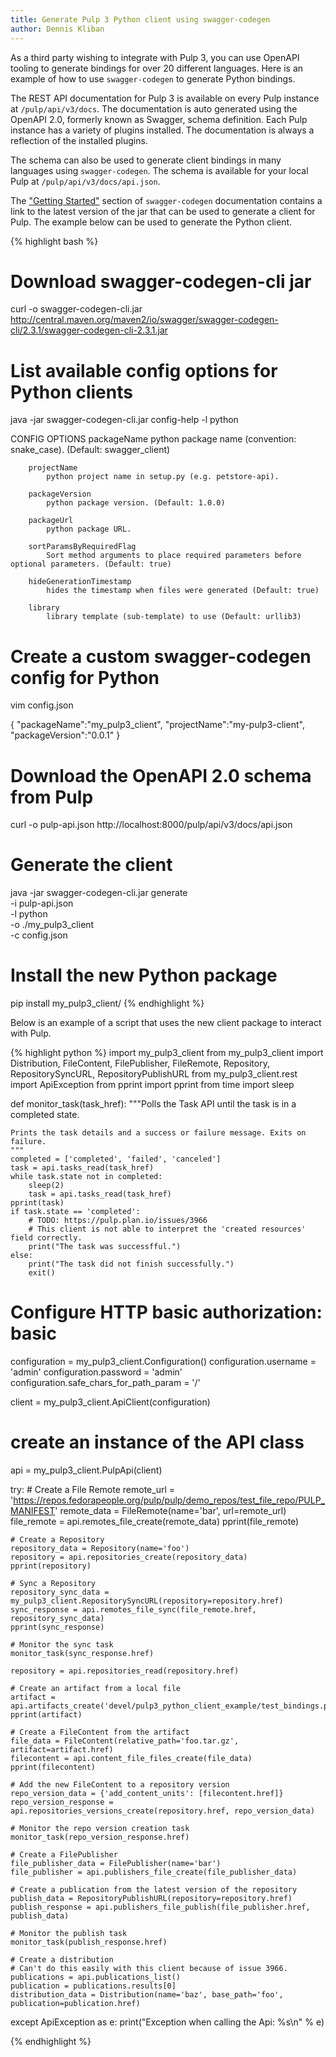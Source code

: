 ```yaml
---
title: Generate Pulp 3 Python client using swagger-codegen
author: Dennis Kliban
---
```

As a third party wishing to integrate with Pulp 3, you can use OpenAPI tooling to generate bindings
for over 20 different languages. Here is an example of how to use `swagger-codegen` to generate
Python bindings.

The REST API documentation for Pulp 3 is available on every Pulp instance at `/pulp/api/v3/docs`.
The documentation is auto generated using the OpenAPI 2.0, formerly known as Swagger, schema
definition. Each Pulp instance has a variety of plugins installed. The documentation is always a
reflection of the installed plugins.

The schema can also be used to generate client bindings in many languages using `swagger-codegen`.
The schema is available for your local Pulp at `/pulp/api/v3/docs/api.json`.

The ["Getting Started"](https://github.com/swagger-api/swagger-codegen#getting-started) section of
`swagger-codegen` documentation contains a link to the latest version of the jar that can be used
to generate a client for Pulp. The example below can be used to generate the Python client.

{% highlight bash %}
# Download swagger-codegen-cli jar
curl -o swagger-codegen-cli.jar http://central.maven.org/maven2/io/swagger/swagger-codegen-cli/2.3.1/swagger-codegen-cli-2.3.1.jar

# List available config options for Python clients
java -jar swagger-codegen-cli.jar config-help -l python


CONFIG OPTIONS
        packageName
            python package name (convention: snake_case). (Default: swagger_client)

        projectName
            python project name in setup.py (e.g. petstore-api).

        packageVersion
            python package version. (Default: 1.0.0)

        packageUrl
            python package URL.

        sortParamsByRequiredFlag
            Sort method arguments to place required parameters before optional parameters. (Default: true)

        hideGenerationTimestamp
            hides the timestamp when files were generated (Default: true)

        library
            library template (sub-template) to use (Default: urllib3)

# Create a custom swagger-codegen config for Python
vim config.json

{
  "packageName":"my_pulp3_client",
  "projectName":"my-pulp3-client",
  "packageVersion":"0.0.1"
}

# Download the OpenAPI 2.0 schema from Pulp
curl -o pulp-api.json http://localhost:8000/pulp/api/v3/docs/api.json

# Generate the client
java -jar swagger-codegen-cli.jar generate \
  -i pulp-api.json \
  -l python \
  -o ./my_pulp3_client \
  -c config.json

# Install the new Python package
pip install my_pulp3_client/
{% endhighlight %}

Below is an example of a script that uses the new client package to interact with Pulp.

{% highlight python %}
import my_pulp3_client
from my_pulp3_client import Distribution, FileContent, FilePublisher, FileRemote, Repository, \
    RepositorySyncURL, RepositoryPublishURL
from my_pulp3_client.rest import ApiException
from pprint import pprint
from time import sleep


def monitor_task(task_href):
    """Polls the Task API until the task is in a completed state.

    Prints the task details and a success or failure message. Exits on failure.
    """
    completed = ['completed', 'failed', 'canceled']
    task = api.tasks_read(task_href)
    while task.state not in completed:
        sleep(2)
        task = api.tasks_read(task_href)
    pprint(task)
    if task.state == 'completed':
        # TODO: https://pulp.plan.io/issues/3966
        # This client is not able to interpret the 'created resources' field correctly.
        print("The task was successfful.")
    else:
        print("The task did not finish successfully.")
        exit()


# Configure HTTP basic authorization: basic
configuration = my_pulp3_client.Configuration()
configuration.username = 'admin'
configuration.password = 'admin'
configuration.safe_chars_for_path_param = '/'

client = my_pulp3_client.ApiClient(configuration)

# create an instance of the API class
api = my_pulp3_client.PulpApi(client)

try:
    # Create a File Remote
    remote_url = 'https://repos.fedorapeople.org/pulp/pulp/demo_repos/test_file_repo/PULP_MANIFEST'
    remote_data = FileRemote(name='bar', url=remote_url)
    file_remote = api.remotes_file_create(remote_data)
    pprint(file_remote)

    # Create a Repository
    repository_data = Repository(name='foo')
    repository = api.repositories_create(repository_data)
    pprint(repository)

    # Sync a Repository
    repository_sync_data = my_pulp3_client.RepositorySyncURL(repository=repository.href)
    sync_response = api.remotes_file_sync(file_remote.href, repository_sync_data)
    pprint(sync_response)

    # Monitor the sync task
    monitor_task(sync_response.href)

    repository = api.repositories_read(repository.href)

    # Create an artifact from a local file
    artifact = api.artifacts_create('devel/pulp3_python_client_example/test_bindings.py')
    pprint(artifact)

    # Create a FileContent from the artifact
    file_data = FileContent(relative_path='foo.tar.gz', artifact=artifact.href)
    filecontent = api.content_file_files_create(file_data)
    pprint(filecontent)

    # Add the new FileContent to a repository version
    repo_version_data = {'add_content_units': [filecontent.href]}
    repo_version_response = api.repositories_versions_create(repository.href, repo_version_data)

    # Monitor the repo version creation task
    monitor_task(repo_version_response.href)

    # Create a FilePublisher
    file_publisher_data = FilePublisher(name='bar')
    file_publisher = api.publishers_file_create(file_publisher_data)

    # Create a publication from the latest version of the repository
    publish_data = RepositoryPublishURL(repository=repository.href)
    publish_response = api.publishers_file_publish(file_publisher.href, publish_data)

    # Monitor the publish task
    monitor_task(publish_response.href)

    # Create a distribution
    # Can't do this easily with this client because of issue 3966.
    publications = api.publications_list()
    publication = publications.results[0]
    distribution_data = Distribution(name='baz', base_path='foo', publication=publication.href)

except ApiException as e:
    print("Exception when calling the Api: %s\n" % e)

{% endhighlight %}
